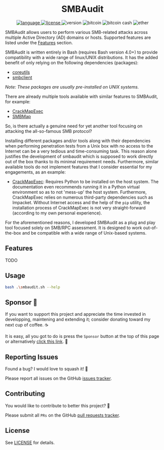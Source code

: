 <p align="center">
    <h1 align="center"> SMBAudit </h1>
    <p align="center">
        <a href="https://www.gnu.org/software/bash/">
            <img alt="language" src="https://img.shields.io/badge/Lang-Bash%204.2+-blue.svg">
        </a>
        <a href="https://opensource.org/licenses/Apache-2.0">
            <img alt="license" src="https://img.shields.io/badge/License-Apache%202.0-red.svg">
        </a>
        <img alt="version" src="https://img.shields.io/badge/Version-0.7-green.svg">
        <img alt="bitcoin" src="https://img.shields.io/badge/Bitcoin-15aFaQaW9cxa4tRocax349JJ7RKyj7YV1p-yellow.svg">
        <img alt="bitcoin cash" src="https://img.shields.io/badge/Bitcoin%20Cash-qqez5ed5wjpwq9znyuhd2hdg86nquqpjcgkm3t8mg3-yellow.svg">
        <img alt="ether" src="https://img.shields.io/badge/Ether-0x70bC178EC44500C17B554E62BC31EA2B6251f64B-yellow.svg">
    </p>
</p>

SMBAudit allows users to perform various SMB-related attacks across multiple Active Directory (AD) domains or hosts. Supported features are listed under the [Features](#Features) section.

SMBAudit is written entirely in Bash (requires Bash version 4.0+) to provide compatibility with a wide range of linux/UNIX distributions. It has the added benefit of only relying on the following dependencies (packages):

- [coreutils](http://www.gnu.org/software/coreutils/coreutils.html)
- [smbclient](https://www.samba.org/samba/docs/current/man-html/smbclient.1.html)

_Note: These packages are usually pre-installed on UNIX systems._

There are already multiple tools available with similar features to SMBAudit, for example:

- [CrackMapExec](https://github.com/byt3bl33d3r/CrackMapExec)
- [SMBMap](https://github.com/ShawnDEvans/smbmap)

So, is there actually a genuine need for yet another tool focusing on attacking the all-so-famous SMB protocol?

Installing different packages and/or tools along with their dependencies when performing penetration tests from a Unix box with no access to the Internet can be a very tedious and time-consuming task. This reason alone justifies the development of smbaudit which is supposed to work directly out of the box thanks to its minimal requirement needs. Furthermore, similar available tools do not implement features that I consider essential for my engagements, as an example:

- [CrackMapExec](https://github.com/byt3bl33d3r/CrackMapExec): Requires Python to be installed on the host system. The documentation even recommends running it in a Python virtual environment so as to not 'mess-up' the host system. Furthermore, CrackMapExec relies on numerous third-party dependencies such as Impacket. Without Internet access and the help of the `pip` utility, the installation process of CrackMapExec is not very straight-forward (according to my own personal experience).

For the aforementioned reasons, I developed SMBAudit as a plug and play tool focused solely on SMB/RPC assessment. It is designed to work out-of-the-box and be compatible with a wide range of Unix-based systems.

## Features

TODO

## Usage

```bash
bash .\smbaudit.sh --help
```

## Sponsor 💖

If you want to support this project and appreciate the time invested in developping, maintening and extending it; consider donating toward my next cup of coffee. ☕

It is easy, all you got to do is press the `Sponsor` button at the top of this page or alternatively [click this link](https://github.com/sponsors/aress31). 💸

## Reporting Issues

Found a bug? I would love to squash it! 🐛

Please report all issues on the GitHub [issues tracker](https://github.com/aress31/smbaudit/issues).

## Contributing

You would like to contribute to better this project? 🤩

Please submit all `PRs` on the GitHub [pull requests tracker](https://github.com/aress31/smbaudit/pulls).

## License

See [LICENSE](LICENSE) for details.

